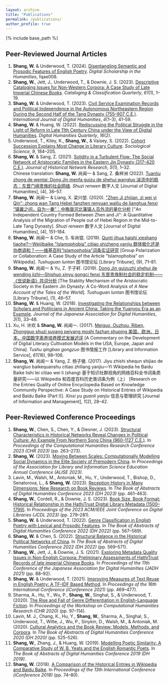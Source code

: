 ```yaml
---
layout: archive
title: "Publications"
permalink: /publications/
author_profile: true
---
```



{% include base_path %}

## Peer-Reviewed Journal Articles
1. **Shang, W.** & Underwood, T. (2024). [Disentangling Semantic and Prosodic Features of English Poetry](https://academic.oup.com/dsh/advance-article/doi/10.1093/llc/fqae008/7615080). *Digital Scholarship in the Humanities*, fqae008.
2. **Shang, W.**, Jett, J., Underwood, T., & Downie, J. S. (2023). [Descriptive Cataloging Issues for Non-Western Corpora: A Case Study of Late Imperial Chinese Books](https://doi.org/10.1080/01639374.2022.2148800). *Cataloging & Classification Quarterly*, *61*(1), 1–19.
3. **Shang, W.** & Underwood, T. (2023). [Civil Service Examination Records and Political Independence in the Autonomous Northeastern Region During the Second Half of the Tang Dynasty (755–907 C.E.)](https://doi.org/10.1007/s42803-022-00054-7). *International Journal of Digital Humanities*, *4*(1–3), 41–59.
4. **Shang, W.** & Huang, W. (2022). [Rediscussing the Political Struggle in the Light of Reform in Late 11th Century China under the View of Digital Humanities](http://www.digitalhumanities.org/dhq/vol/16/2/000613/000613.html). *Digital Humanities Quarterly*, *16*(2).
5. Underwood, T., Kiley, K., **Shang, W.**, & Vaisey, S. (2022). [Cohort Succession Explains Most Change in Literary Culture](https://doi.org/10.15195/v9.a8). *Sociological Science*, *9*, 184–205.
6. **Shang, W.** & Sang, Z. (2021). [Solidity in a Turbulent Flow: The Social Network of Aristocratic Families in the Eastern Jin Dynasty (317–420 C.E.)](https://doi.org/10.25517/jhnr.v5i1.126). *Journal of Historical Network Research*, *5*(1), 1–32.<br>
Chinese translation: **Shang, W.** 尚闻一 & Sang, Z. 桑梓洲 (2022). [Tuanliu zhong de wentai: Dong Jin menfa guizu de shehui wangluo 湍流中的稳态：东晋门阀贵族的社会网络](https://www.dhcn.cn/dhjournal/202204/24913.html). *Shuzi renwen* 数字人文 [Journal of Digital Humanities], (4), 36–57.
7. **Shang, W.** 尚闻一 & Liang, X. 梁兴堃. (2020). ["Zhen Ji zhijian, zi wei yi Qin": zhong wan Tang Hebei fanzhen renyuan wailiu de lianghua fenxi “镇冀之间，自为一秦”：中晚唐河北藩镇人员外流的量化分析](https://www.dhcn.cn/dhjournal/202004/6092.html) ["An Independent Country Formed Between Zhen and Ji": A Quantitative Analysis of the Migration of People out of Hebei Region in the Mid-to-Late Tang Dynasty]. *Shuzi renwen* 数字人文 [Journal of Digital Humanities], (4), 151–184.
8. **Shang, W.** 尚闻一 & Che, S. 车尚锟. (2019). [Qunti jihua haishi xieshang tiaohe?—Weijibaike "Islamophobia" citiao shizheng yanjiu 群体极化还是协商调和？——维基百科“Islamophobia”词条实证研究](https://www.cnki.net/KCMS/detail/detail.aspx?dbcode=CJFD&dbname=CJFDLAST2019&filename=TSGL201909009&uniplatform=OVERSEA&v=NtjirHXhggM6vFMcq2eep8DFgTvhgMCf44-XWhu6ylGSmQMJsoZcZ6DrsA6uvlH7) [Group Polarization or Collaboration: A Case Study of the Article "Islamophobia" on Wikipedia]. *Tushuguan luntan* 图书馆论坛 [Library Tribune], (9), 71–81.
9. **Shang, W.** 尚闻一 & Yu, Z. 于子轩. (2019). [Dong Jin guizuzhi shehui de wending jizhi—Shishuo xinyu gongci fenxi 东晋贵族制社会的稳定机制——《世说新语》共词分析](https://www.cnki.net/KCMS/detail/detail.aspx?dbcode=CJFD&dbname=CJFDLAST2019&filename=TSGL201901008&uniplatform=OVERSEA&v=NtjirHXhggMP_yd1sQikgU_cCpMTd6a9K5piNCDWE_oA0M1YkqBm-A2V4DogLzT7) [The Stablity Mechanism of the Aristocratic Society in the Eastern Jin Dynasty: A Co-Word Analysis of *A New Account of the Tales of the World*]. *Tushuguan luntan* 图书馆论坛 [Library Tribune], (1), 46–57.
10. **Shang, W.** & Huang, W. (2018). [Investigating the Relationships between Scholars and Politicians in Ancient China: Taking the Yuanyou Era as an Example](https://doi.org/10.17928/jjadh.3.1_33). *Journal of the Japanese Association for Digital Humanities*, *3*(1), 33–48.
11. Xu, H. 许欢 & **Shang, W.** 尚闻一. (2017). [Meiguo, Ouzhou, Riben, Zhongguo shuzi suyang peiyang moshi fazhan shuping 美国、欧洲、日本、中国数字素养培养模式发展述评](https://doi.org/10.13266/j.issn.0252-3116.2017.16.014) [A Commentary on the Development of Digital Literacy Cultivation Models in the USA, Europe, Japan and China]. *Tushu qingbao gongzuo* 图书情报工作 [Library and Information Service], *61*(16), 98–106.
12. **Shang, W.** 尚闻一 & Yang, Z. 杨子傲. (2017). Jiyu zhishi shequn shijiao de wangluo baikequanshu citiao zhiliang yanjiu—Yi Wikipedia he Baidu Baike lishi lei citiao wei li (shang) 基于知识社群视角的网络百科全书词条质量研究——以 Wikipedia 和百度百科历史类词条为例（上） [Research on the Entries Quality of Online Encyclopedia Based on Knowledge Community Perspective: A Case Study on Historical Entries of Wikipedia and Baidu Baike (Part I)]. *Xinxi yu guanli yanjiu* 信息与管理研究 [Journal of Information and Management], *1*(2), 28–42.

## Peer-Reviewed Conference Proceedings
1. **Shang, W.**, Chen, S., Chen, Y., & Diesner, J. (2023). [Structural Characteristics in Historical Networks Reveal Changes in Political Culture: An Example From Northern Song China (960–1127 C.E.)](https://ceur-ws.org/Vol-3558/paper2567.pdf). In *Proceedings of the Computational Humanities Research Conference 2023 (CHR 2023)* (pp. 263–273).
2. **Shang, W.** (2023). [Moving Between Scales: Computationally Modelling Social Dynamics in the Elite Society of Premodern China](https://doi.org/10.21900/j.alise.2023.1273). In *Proceedings of the Association for Library and Information Science Education Annual Conference (ALISE 2023)*.
3. Lavin, M., Walsh, M., Antoniak, M., Hu, Y., Underwood, T., Bishop, D., Senatorova, L., & **Shang, W.** (2023). [Reception History in Many Dimensions: New Research on Book Reviews](https://zenodo.org/record/8210808). In *The Book of Abstracts of Digital Humanities Conference 2023 (DH 2023)* (pp. 461–463).
4. **Shang, W.**, Cordell, R., & Downie, J. S. (2023). [Book Size, Book Format: Historical Relationship in the HathiTrust Digital Library Metadata (1500–1799)](https://doi.org/10.1109/JCDL57899.2023.00059). In *Proceedings of the 2023 ACM/IEEE Joint Conference on Digital Libraries (JCDL 2023)* (pp. 279–281).
5. **Shang, W.** & Underwood, T. (2022). [Genre Classification in English Poetry with Lexical and Prosodic Features](https://dh2022.dhii.asia/dh2022bookofabsts.pdf#page=569). In *The Book of Abstracts of Digital Humanities Conference 2022 (DH 2022)* (pp. 567–569).
6. **Shang, W.** & Chen, S. (2022). [Structural Balance in the Historical Political Networks of China](https://dh2022.dhii.asia/dh2022bookofabsts.pdf#page=571). In *The Book of Abstracts of Digital Humanities Conference 2022 (DH 2022)* (pp. 569–571).
7. **Shang, W.**, Jett, J., & Downie, J. S. (2021). [Exploring Metadata Quality Issues in Non-English Corpora: Preliminary Assessments of HathiTrust Records of late imperial Chinese Books](https://www.hi.u-tokyo.ac.jp/JADH/2021/Proceedings_JADH2021.pdf#page=88). In *Proceedings of the 11th Conference of the Japanese Association for Digital Humanities (JADH 2021)* (pp. 88–92).
8. **Shang, W.** & Underwood, T. (2021). [Improving Measures of Text Reuse in English Poetry: A TF–IDF Based Method](https://doi.org/10.1007/978-3-030-71292-1_36). In *Proceedings of the 16th International Conference (iConference 2021)* (pp. 469–477).
9. Sharma, A., Hu, Y., Wu, P., **Shang, W.**, Singhal, S., & Underwood, T. (2020). [The Rise and Fall of Genre Differentiation in English-Language Fiction](http://ceur-ws.org/Vol-2723/long27.pdf). In *Proceedings of the Workshop on Computational Humanities Research (CHR 2020)* (pp. 97–114).
10. Lavin, M. J., Chang, K., Hu, Y., **Shang, W.**, Sharma, A., Singhal, S., Underwood, T., Witte, J., Wu, P., Sinykin, D., Walsh, M., & Antoniak, M. (2020). [Cultural Analytics and the Book Review: Models, Methods, and Corpora](https://dh2020.adho.org/wp-content/uploads/2020/07/516_CulturalAnalyticsandtheBookReviewModelsMethodsandCorpora.html). In *The Book of Abstracts of Digital Humanities Conference 2020 (DH 2020)* (pp. 525–526).
11. **Shang, W.**, Zhang, J., & Huang, W. (2019). [Modelling Poetic Similarity: A Comparative Study of W. B. Yeats and the English Romantic Poets](https://doi.org/10.34894/OUOSLM). In *The Book of Abstracts of Digital Humanities Conference 2019 (DH 2019)*.
12. **Shang, W.** (2018). [A Comparison of the Historical Entries in Wikipedia and Baidu Baike](https://doi.org/10.1007/978-3-319-78105-1_9). In *Proceedings of the 13th International Conference (iConference 2018)* (pp. 74–80).
